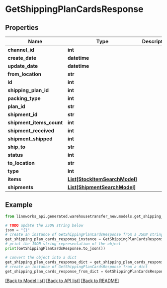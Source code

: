 # GetShippingPlanCardsResponse


## Properties

Name | Type | Description | Notes
------------ | ------------- | ------------- | -------------
**channel_id** | **int** |  | [optional] 
**create_date** | **datetime** |  | [optional] 
**update_date** | **datetime** |  | [optional] 
**from_location** | **str** |  | [optional] 
**id** | **int** |  | [optional] 
**shipping_plan_id** | **int** |  | [optional] 
**packing_type** | **int** |  | [optional] 
**plan_id** | **str** |  | [optional] 
**shipment_id** | **str** |  | [optional] 
**shipment_items_count** | **int** |  | [optional] 
**shipment_received** | **int** |  | [optional] 
**shipment_shipped** | **int** |  | [optional] 
**ship_to** | **str** |  | [optional] 
**status** | **int** |  | [optional] 
**to_location** | **str** |  | [optional] 
**type** | **int** |  | [optional] 
**items** | [**List[StockItemSearchModel]**](StockItemSearchModel.md) |  | [optional] 
**shipments** | [**List[ShipmentSearchModel]**](ShipmentSearchModel.md) |  | [optional] 

## Example

```python
from linnworks_api.generated.warehousetransfer_new.models.get_shipping_plan_cards_response import GetShippingPlanCardsResponse

# TODO update the JSON string below
json = "{}"
# create an instance of GetShippingPlanCardsResponse from a JSON string
get_shipping_plan_cards_response_instance = GetShippingPlanCardsResponse.from_json(json)
# print the JSON string representation of the object
print(GetShippingPlanCardsResponse.to_json())

# convert the object into a dict
get_shipping_plan_cards_response_dict = get_shipping_plan_cards_response_instance.to_dict()
# create an instance of GetShippingPlanCardsResponse from a dict
get_shipping_plan_cards_response_from_dict = GetShippingPlanCardsResponse.from_dict(get_shipping_plan_cards_response_dict)
```
[[Back to Model list]](../README.md#documentation-for-models) [[Back to API list]](../README.md#documentation-for-api-endpoints) [[Back to README]](../README.md)


